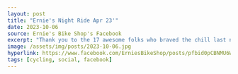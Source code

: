 ```yaml
---
layout: post
title: "Ernie's Night Ride Apr 23'"
date: 2023-10-06
source: Ernie's Bike Shop's Facebook
excerpt: "Thank you to the 17 awesome folks who braved the chill last night on our maiden voyage on the newly reopened Towpath! We rode from the Lake Ave Trailhead south on the Towpath and tackled the Sippo Valley Trail. No barriers in sight!"
image: /assets/img/posts/2023-10-06.jpg
hyperlink: https://www.facebook.com/ErniesBikeShop/posts/pfbid0pCBNMU6WyM6HNho9UJSCaUdtdJXchHfQYAtYhQKT8EyY7FXaRSFsYMmWn4HPaKVQl
tags: [cycling, social, facebook]
---
```

